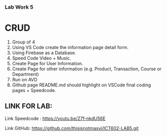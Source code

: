 ### Lab Work 5

# CRUD

1. Group of 4
2. Using VS Code create the information page detail form.
3. Using Firebase as a Database.
4. Speed Code Video + Music.
5. Create Page for User Information.
6. Create Page for other information (e.g. Product, Transaction, Course or Department)
7. Run on AVD
8. Github page README.md should highlight on VSCode final coding pages + Speedcode.


## LINK FOR LAB: 

Link Speedcode : https://youtu.be/Z7f-nkdU56E

Link GitHub: https://github.com/thisisnotmasyi/ICT602-LAB5.git
